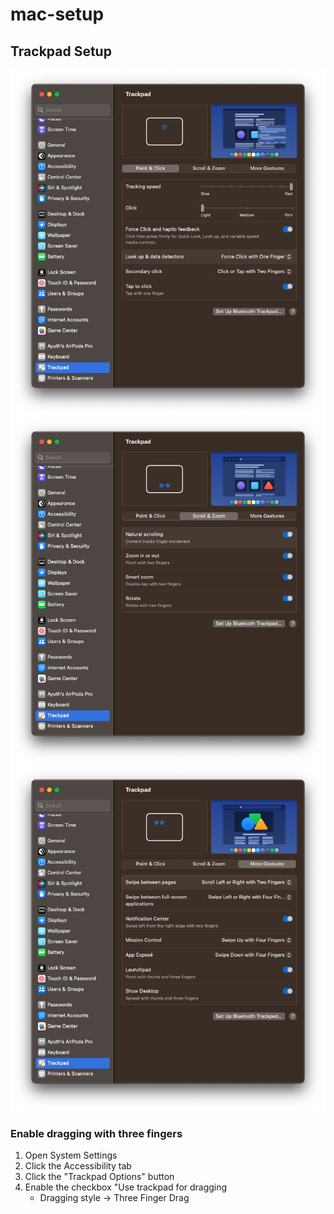 # mac-setup

## Trackpad Setup

![a capture image of point and click in system settings page](./docs/trackpad-setting-point-and-click.png)
![a capture image of scroll and zoom in system settings page](./docs/trackpad-setting-scroll-and-zoom.png)
![a capture image of more gestures in system settings page](./docs/trackpad-setting-more-gestures.png)

### Enable dragging with three fingers

1. Open System Settings
2. Click the Accessibility tab
3. Click the "Trackpad Options" button
4. Enable the checkbox "Use trackpad for dragging
   - Dragging style -> Three Finger Drag

